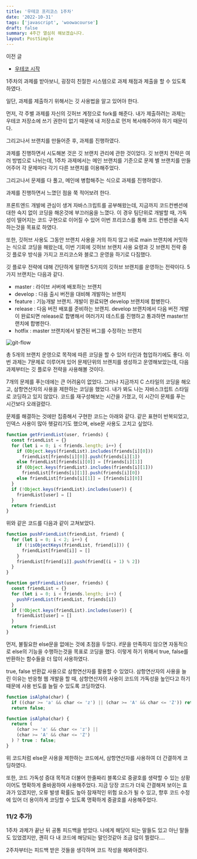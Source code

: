```yaml
---
title: '우테코 프리코스 1주차'
date: '2022-10-31'
tags: ['javascript', 'woowacourse']
draft: false
summary: 4주간 열심히 해보겠습니다.
layout: PostSimple
---
```


이전 글

- [우테코 시작](https://chanwoong1.github.io/blog/woowacourse/precourse_main)

1주차의 과제를 받아보니, 굉장히 친절한 시스템으로 과제 채점과 제출을 할 수 있도록 하였다.

일단, 과제를 제출하기 위해서는 깃 사용법을 알고 있어야 한다.

먼저, 각 주별 과제를 자신의 깃허브 계정으로 fork를 해준다. 내가 제출하려는 과제는 우테코 저장소에 쓰기 권한이 없기 때문에 내 저장소로 먼저 복사해주어야 하기 때문이다.

그리고나서 브랜치를 만들어준 후, 과제를 진행하였다.

과제를 진행하면서 시도해본 것은 깃 브랜치 관리에 관한 것이었다. 깃 브랜치 전략은 여러 방법으로 나뉘는데, 1주차 과제에서는 메인 브랜치를 기준으로 문제 별 브랜치를 만들어주어 각 문제마다 각기 다른 브랜치를 이용해주었다.

그리고나서 문제를 다 풀고, 메인에 병합해주는 식으로 과제를 진행하였다.

과제를 진행하면서 느꼈던 점을 쭉 적어보려 한다.

프론트엔드 개발에 관심이 생겨 자바스크립트를 공부해왔는데, 지금까지 코드컨벤션에 대한 숙지 없이 코딩을 해온것에 부끄러움을 느꼈다. 이 경우 팀단위로 개발할 때, 가독성이 떨어지는 코드 구현으로 이어질 수 있어 이번 프리코스를 통해 코드 컨벤션을 숙지하는것을 목표로 하였다.

또한, 깃허브 사용도 그동안 브랜치 사용을 거의 하지 않고 바로 main 브랜치에 커밋하는 식으로 코딩을 해왔는데, 이번 기회에 깃허브 브랜치 사용 요령과 깃 브랜치 전략 중 깃 플로우 방식을 가지고 프리코스와 블로그 운영을 하기로 다짐했다.

깃 플로우 전략에 대해 간단하게 말하면 5가지의 깃허브 브랜치를 운영하는 전략이다. 5가지 브랜치는 다음과 같다.

- master : 라이브 서버에 배포하는 브랜치
- develop : 다음 출시 버전을 대비해 개발하는 브랜치
- feature : 기능개발 브랜치. 개발이 완료되면 develop 브랜치에 합병한다.
- release : 다음 버전 배포를 준비하는 브랜치. develop 브랜치에서 다음 버전 개발이 완료되면 release로 합병해서 여러가지 테스트를 진행하고 통과하면 master브랜치에 합병한다.
- hotfix : master 브랜치에서 발견된 버그를 수정하는 브랜치

![git-flow](https://techblog.woowahan.com/wp-content/uploads/img/2017-10-30/git-flow_overall_graph.png)

총 5개의 브랜치 운영으로 목적에 따른 코딩을 할 수 있어 타인과 협업하기에도 좋다. 이번 과제는 7문제로 이루어져 있어 문제단위의 브랜치를 생성하고 운영해보았는데, 다음 과제부터는 깃 플로우 전략을 사용해볼 것이다.

7개의 문제를 푸는데에는 큰 어려움이 없었다. 그러나 지금까지 C 스타일의 코딩을 해오고, 삼항연산자의 사용을 제한하는 코딩을 했었다. 내가 봐도 나는 자바스크립트 스타일로 코딩하고 있지 않았다. 코드를 재구성해보는 시간을 가졌고, 이 시간이 문제를 푸는 시간보다 오래걸렸다.

문제를 해결하는 것에만 집중해서 구현한 코드는 아래와 같다. 같은 표현이 반복되었고, 인덱스 사용이 많아 헷갈리기도 했으며, else문 사용도 고치고 싶었다.

```js
function getFriendList(user, friends) {
  const friendList = {}
  for (let i = 0; i < friends.length; i++) {
    if (Object.keys(friendList).includes(friends[i][0]))
      friendList[friends[i][0]].push(friends[i][1])
    else friendList[friends[i][0]] = [friends[i][1]]
    if (Object.keys(friendList).includes(friends[i][1]))
      friendList[friends[i][1]].push(friends[i][0])
    else friendList[friends[i][1]] = [friends[i][0]]
  }
  if (!Object.keys(friendList).includes(user)) {
    friendList[user] = []
  }
  return friendList
}
```

위와 같은 코드를 다음과 같이 고쳐보았다.

```js
function pushFriendList(friendList, friend) {
  for (let i = 0; i < 2; i++) {
    if (!isObjectKeys(friendList, friend[i])) {
      friendList[friend[i]] = []
    }
    friendList[friend[i]].push(friend[(i + 1) % 2])
  }
}

function getFriendList(user, friends) {
  const friendList = {}
  for (let i = 0; i < friends.length; i++) {
    pushFriendList(friendList, friends[i])
  }
  if (!Object.keys(friendList).includes(user)) {
    friendList[user] = []
  }
  return friendList
}
```

먼저, 불필요한 else문을 없애는 것에 초점을 두었다. if문을 만족하지 않으면 자동적으로 else의 기능을 수행하는것을 목표로 코딩을 했다. 이렇게 하기 위해서 true, false를 반환하는 함수들을 더 많이 사용하였다.

true, false 반환값 사용으로 삼항연산자를 활용할 수 있었다. 삼항연산자의 사용을 늘린 이유는 반응형 웹 개발을 할 때, 삼항연산자의 사용이 코드의 가독성을 높인다고 하기 때문에 사용 빈도를 늘릴 수 있도록 코딩하였다.

```js
function isAlpha(char) {
  if ((char >= 'a' && char <= 'z') || (char >= 'A' && char <= 'Z')) return true;
  return false;

function isAlpha(char) {
  return (
	(char >= 'a' && char <= 'z') ||
	(char >= 'A' && char <= 'Z')
  ) ? true : false;
}
```

위 코드처럼 else문 사용을 제한하는 코드에서, 삼항연산자를 사용하여 더 간결하게 코딩하였다.

또한, 코드 가독성 증대 목적과 더불어 한줄짜리 블록으로 중괄호를 생략할 수 있는 상황이어도 명확하게 줄바꿈하여 사용해주었다. 지금 당장 코드가 더욱 간결해져 보이는 효과가 있겠지만, 오류 발생 확률도 높아 잠재적인 위험 요소가 될 수 있고, 향후 코드 수정에 있어 더 용이하게 코딩할 수 있도록 명확하게 중괄호를 사용해주었다.

### 11/2 추가)

1주차 과제가 끝난 뒤 공통 피드백을 받았다. 나에게 해당이 되는 말들도 있고 아닌 말들도 있었겠지만, 괜히 다 내 코드에 해당되는 말인것같아 조금 많이 찔렸다....

2주차부터는 피드백 받은 것들을 생각하며 코드 작성을 해봐야겠다.
